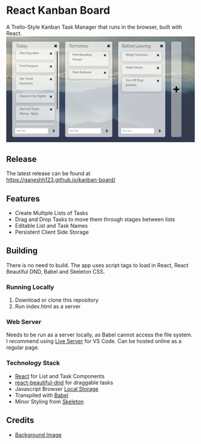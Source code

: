 # React Kanban Board
A Trello-Style Kanban Task Manager that runs in the browser, built with React.
![React Kanban Board](./assets/demo.png)
## Release
The latest release can be found at  
https://ganeshh123.github.io/kanban-board/

## Features
- Create Multiple Lists of Tasks
- Drag and Drop Tasks to move them through stages between lists
- Editable List and Task Names
- Persistent Client Side Storage

## Building
There is no need to build. The app uses script tags to load in React, React Beautiful DND, Babel and Skeleton CSS.
### Running Locally
1. Download or clone this repository
2. Run index.html as a server  
### Web Server
Needs to be run as a server locally, as Babel cannot access the file system. I recommend using [Live Server](https://marketplace.visualstudio.com/items?itemName=ritwickdey.LiveServer) for VS Code. Can be hosted online as a regular page.
### Technology Stack
- [React](https://github.com/facebook/react) for List and Task Components
- [react-beautiful-dnd](https://github.com/atlassian/react-beautiful-dnd) for draggable tasks
- Javascript Browser [Local Storage](https://developer.mozilla.org/en-US/docs/Web/API/Window/localStorage)
- Transpiled with [Babel](https://babeljs.io/)
- Minor Styling from [Skeleton](http://getskeleton.com/)
## Credits
- [Background Image](https://unsplash.com/photos/zxcBR3zNc7I)


